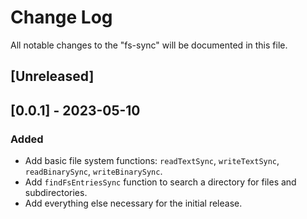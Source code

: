 # Change Log

All notable changes to the "fs-sync" will be documented in this file.

## [Unreleased]

## [0.0.1] - 2023-05-10

### Added

- Add basic file system functions: `readTextSync`, `writeTextSync`, `readBinarySync`, `writeBinarySync`.
- Add `findFsEntriesSync` function to search a directory for files and subdirectories.
- Add everything else necessary for the initial release.

<!--
See: https://common-changelog.org/

## [0.0.1] - 2023-01-01

### Changed

### Added

### Removed

### Fixed
-->
